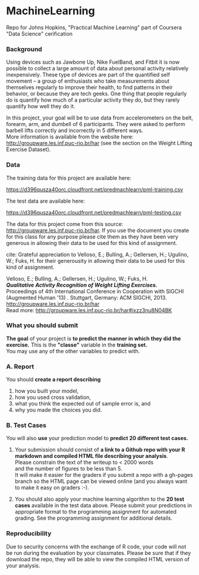 # MachineLearning
Repo for Johns Hopkins, "Practical Machine Learning" part of Coursera "Data Science" cerification

### Background ###  
Using devices such as Jawbone Up, Nike FuelBand, and Fitbit it is now possible to collect a large amount of data about personal activity relatively inexpensively. These type of devices are part of the quantified self movement – a group of enthusiasts who take measurements about themselves regularly to improve their health, to find patterns in their behavior, or because they are tech geeks. One thing that people regularly do is quantify how much of a particular activity they do, but they rarely quantify how well they do it.  

In this project, your goal will be to use data from accelerometers on the belt, forearm, arm, and dumbell of 6 participants. They were asked to perform barbell lifts correctly and incorrectly in 5 different ways.  
More information is available from the website here:  
http://groupware.les.inf.puc-rio.br/har 
(see the section on the Weight Lifting Exercise Dataset). 


### Data ###  
The training data for this project are available here: 

https://d396qusza40orc.cloudfront.net/predmachlearn/pml-training.csv

The test data are available here: 

https://d396qusza40orc.cloudfront.net/predmachlearn/pml-testing.csv

The data for this project come from this source: http://groupware.les.inf.puc-rio.br/har. If you use the document you create for this class for any purpose please cite them as they have been very generous in allowing their data to be used for this kind of assignment. 

cite:
Grateful appreciation to
Velloso, E.; Bulling, A.; Gellersen, H.; Ugulino, W.; Fuks, H.
for their generousity in allowing 
their data to be used for this kind of assignment.

Velloso, E.; Bulling, A.; Gellersen, H.; Ugulino, W.; Fuks, H.  
***Qualitative Activity Recognition of Weight Lifting Exercises.***  
Proceedings of 4th International Conference in Cooperation with SIGCHI  
(Augmented Human '13) . Stuttgart, Germany: ACM SIGCHI, 2013.  
http://groupware.les.inf.puc-rio.br/har  
Read more: http://groupware.les.inf.puc-rio.br/har#ixzz3nu8N04BK  

### What you should submit ###  
**The goal** of your project is **to predict the manner in which they did the exercise.** 
This is the **"classe"** variable in the **training set.**  
You may use any of the other variables to predict with. 

### A. Report ###
You should **create a report describing**  
1. how you built your model,  
2. how you used cross validation,  
3. what you think the expected out of sample error is, and  
4. why you made the choices you did. 

### B. Test Cases ###
You will also **use** your prediction model to **predict 20 different test cases.** 

1. Your submission should consist of 
**a link to a Github repo with your R markdown and compiled HTML file describing your analysis**.  
Please constrain the text of the writeup to < 2000 words  
and the number of figures to be less than 5.  
It will make it easier for the graders if you submit a repo with a gh-pages branch 
so the HTML page can be viewed online (and you always want to make it easy on graders :-).

2. You should also apply your machine learning algorithm to the **20 test cases**
available in the test data above. Please submit your predictions in appropriate 
format to the programming assignment for automated grading. 
See the programming assignment for additional details. 

### Reproducibility ### 
Due to security concerns with the exchange of R code, your code will not be run 
during the evaluation by your classmates. 
Please be sure that if they download the repo, 
they will be able to view the compiled HTML version of your analysis. 

